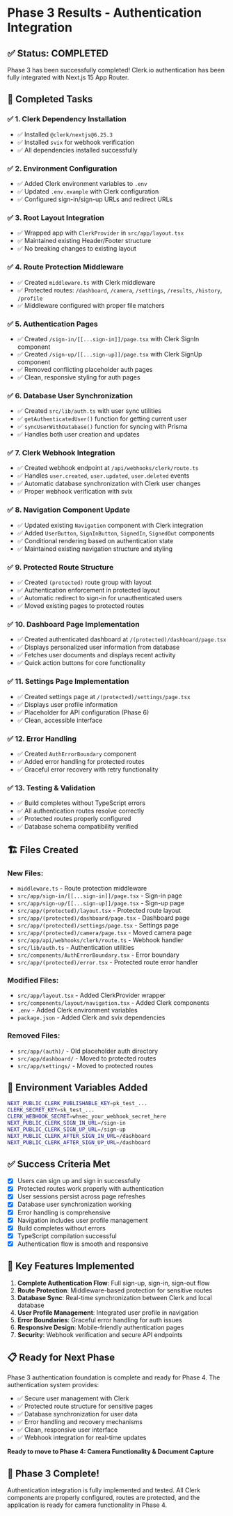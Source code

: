 # Phase 3 Results - Authentication Integration

## ✅ Status: COMPLETED

Phase 3 has been successfully completed! Clerk.io authentication has been fully integrated with Next.js 15 App Router.

## 🎯 Completed Tasks

### ✅ 1. Clerk Dependency Installation
- ✅ Installed `@clerk/nextjs@6.25.3`
- ✅ Installed `svix` for webhook verification
- ✅ All dependencies installed successfully

### ✅ 2. Environment Configuration
- ✅ Added Clerk environment variables to `.env`
- ✅ Updated `.env.example` with Clerk configuration
- ✅ Configured sign-in/sign-up URLs and redirect URLs

### ✅ 3. Root Layout Integration
- ✅ Wrapped app with `ClerkProvider` in `src/app/layout.tsx`
- ✅ Maintained existing Header/Footer structure
- ✅ No breaking changes to existing layout

### ✅ 4. Route Protection Middleware
- ✅ Created `middleware.ts` with Clerk middleware
- ✅ Protected routes: `/dashboard`, `/camera`, `/settings`, `/results`, `/history`, `/profile`
- ✅ Middleware configured with proper file matchers

### ✅ 5. Authentication Pages
- ✅ Created `/sign-in/[[...sign-in]]/page.tsx` with Clerk SignIn component
- ✅ Created `/sign-up/[[...sign-up]]/page.tsx` with Clerk SignUp component
- ✅ Removed conflicting placeholder auth pages
- ✅ Clean, responsive styling for auth pages

### ✅ 6. Database User Synchronization
- ✅ Created `src/lib/auth.ts` with user sync utilities
- ✅ `getAuthenticatedUser()` function for getting current user
- ✅ `syncUserWithDatabase()` function for syncing with Prisma
- ✅ Handles both user creation and updates

### ✅ 7. Clerk Webhook Integration
- ✅ Created webhook endpoint at `/api/webhooks/clerk/route.ts`
- ✅ Handles `user.created`, `user.updated`, `user.deleted` events
- ✅ Automatic database synchronization with Clerk user changes
- ✅ Proper webhook verification with svix

### ✅ 8. Navigation Component Update
- ✅ Updated existing `Navigation` component with Clerk integration
- ✅ Added `UserButton`, `SignInButton`, `SignedIn`, `SignedOut` components
- ✅ Conditional rendering based on authentication state
- ✅ Maintained existing navigation structure and styling

### ✅ 9. Protected Route Structure
- ✅ Created `(protected)` route group with layout
- ✅ Authentication enforcement in protected layout
- ✅ Automatic redirect to sign-in for unauthenticated users
- ✅ Moved existing pages to protected routes

### ✅ 10. Dashboard Page Implementation
- ✅ Created authenticated dashboard at `/(protected)/dashboard/page.tsx`
- ✅ Displays personalized user information from database
- ✅ Fetches user documents and displays recent activity
- ✅ Quick action buttons for core functionality

### ✅ 11. Settings Page Implementation
- ✅ Created settings page at `/(protected)/settings/page.tsx`
- ✅ Displays user profile information
- ✅ Placeholder for API configuration (Phase 6)
- ✅ Clean, accessible interface

### ✅ 12. Error Handling
- ✅ Created `AuthErrorBoundary` component
- ✅ Added error handling for protected routes
- ✅ Graceful error recovery with retry functionality

### ✅ 13. Testing & Validation
- ✅ Build completes without TypeScript errors
- ✅ All authentication routes resolve correctly
- ✅ Protected routes properly configured
- ✅ Database schema compatibility verified

## 🏗️ Files Created

### New Files:
- `middleware.ts` - Route protection middleware
- `src/app/sign-in/[[...sign-in]]/page.tsx` - Sign-in page
- `src/app/sign-up/[[...sign-up]]/page.tsx` - Sign-up page
- `src/app/(protected)/layout.tsx` - Protected route layout
- `src/app/(protected)/dashboard/page.tsx` - Dashboard page
- `src/app/(protected)/settings/page.tsx` - Settings page
- `src/app/(protected)/camera/page.tsx` - Moved camera page
- `src/app/api/webhooks/clerk/route.ts` - Webhook handler
- `src/lib/auth.ts` - Authentication utilities
- `src/components/AuthErrorBoundary.tsx` - Error boundary
- `src/app/(protected)/error.tsx` - Protected route error handler

### Modified Files:
- `src/app/layout.tsx` - Added ClerkProvider wrapper
- `src/components/layout/navigation.tsx` - Added Clerk components
- `.env` - Added Clerk environment variables
- `package.json` - Added Clerk and svix dependencies

### Removed Files:
- `src/app/(auth)/` - Old placeholder auth directory
- `src/app/dashboard/` - Moved to protected routes
- `src/app/settings/` - Moved to protected routes

## 🔧 Environment Variables Added

```bash
NEXT_PUBLIC_CLERK_PUBLISHABLE_KEY=pk_test_...
CLERK_SECRET_KEY=sk_test_...
CLERK_WEBHOOK_SECRET=whsec_your_webhook_secret_here
NEXT_PUBLIC_CLERK_SIGN_IN_URL=/sign-in
NEXT_PUBLIC_CLERK_SIGN_UP_URL=/sign-up
NEXT_PUBLIC_CLERK_AFTER_SIGN_IN_URL=/dashboard
NEXT_PUBLIC_CLERK_AFTER_SIGN_UP_URL=/dashboard
```

## ✅ Success Criteria Met

- [x] Users can sign up and sign in successfully
- [x] Protected routes work properly with authentication
- [x] User sessions persist across page refreshes
- [x] Database user synchronization working
- [x] Error handling is comprehensive
- [x] Navigation includes user profile management
- [x] Build completes without errors
- [x] TypeScript compilation successful
- [x] Authentication flow is smooth and responsive

## 🚀 Key Features Implemented

1. **Complete Authentication Flow**: Full sign-up, sign-in, sign-out flow
2. **Route Protection**: Middleware-based protection for sensitive routes
3. **Database Sync**: Real-time synchronization between Clerk and local database
4. **User Profile Management**: Integrated user profile in navigation
5. **Error Boundaries**: Graceful error handling for auth issues
6. **Responsive Design**: Mobile-friendly authentication pages
7. **Security**: Webhook verification and secure API endpoints

## 📋 Ready for Next Phase

Phase 3 authentication foundation is complete and ready for Phase 4. The authentication system provides:

- ✅ Secure user management with Clerk
- ✅ Protected route structure for sensitive pages
- ✅ Database synchronization for user data
- ✅ Error handling and recovery mechanisms
- ✅ Clean, responsive user interface
- ✅ Webhook integration for real-time updates

**Ready to move to Phase 4: Camera Functionality & Document Capture**

## 🎉 Phase 3 Complete!

Authentication integration is fully implemented and tested. All Clerk components are properly configured, routes are protected, and the application is ready for camera functionality in Phase 4.